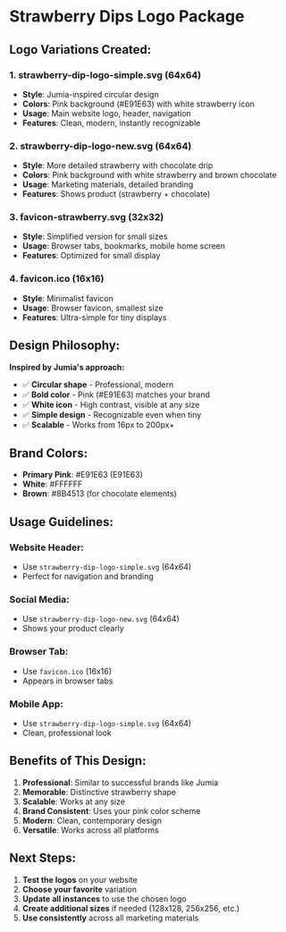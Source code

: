 # Strawberry Dips Logo Package

## Logo Variations Created:

### 1. **strawberry-dip-logo-simple.svg** (64x64)
- **Style**: Jumia-inspired circular design
- **Colors**: Pink background (#E91E63) with white strawberry icon
- **Usage**: Main website logo, header, navigation
- **Features**: Clean, modern, instantly recognizable

### 2. **strawberry-dip-logo-new.svg** (64x64)
- **Style**: More detailed strawberry with chocolate drip
- **Colors**: Pink background with white strawberry and brown chocolate
- **Usage**: Marketing materials, detailed branding
- **Features**: Shows product (strawberry + chocolate)

### 3. **favicon-strawberry.svg** (32x32)
- **Style**: Simplified version for small sizes
- **Usage**: Browser tabs, bookmarks, mobile home screen
- **Features**: Optimized for small display

### 4. **favicon.ico** (16x16)
- **Style**: Minimalist favicon
- **Usage**: Browser favicon, smallest size
- **Features**: Ultra-simple for tiny displays

## Design Philosophy:

**Inspired by Jumia's approach:**
- ✅ **Circular shape** - Professional, modern
- ✅ **Bold color** - Pink (#E91E63) matches your brand
- ✅ **White icon** - High contrast, visible at any size
- ✅ **Simple design** - Recognizable even when tiny
- ✅ **Scalable** - Works from 16px to 200px+

## Brand Colors:
- **Primary Pink**: #E91E63 (E91E63)
- **White**: #FFFFFF
- **Brown**: #8B4513 (for chocolate elements)

## Usage Guidelines:

### Website Header:
- Use `strawberry-dip-logo-simple.svg` (64x64)
- Perfect for navigation and branding

### Social Media:
- Use `strawberry-dip-logo-new.svg` (64x64)
- Shows your product clearly

### Browser Tab:
- Use `favicon.ico` (16x16)
- Appears in browser tabs

### Mobile App:
- Use `strawberry-dip-logo-simple.svg` (64x64)
- Clean, professional look

## Benefits of This Design:

1. **Professional**: Similar to successful brands like Jumia
2. **Memorable**: Distinctive strawberry shape
3. **Scalable**: Works at any size
4. **Brand Consistent**: Uses your pink color scheme
5. **Modern**: Clean, contemporary design
6. **Versatile**: Works across all platforms

## Next Steps:

1. **Test the logos** on your website
2. **Choose your favorite** variation
3. **Update all instances** to use the chosen logo
4. **Create additional sizes** if needed (128x128, 256x256, etc.)
5. **Use consistently** across all marketing materials
